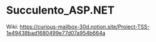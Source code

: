 # Succulento_ASP.NET
Wiki:
https://curious-mailbox-30d.notion.site/Proiect-TSS-1e49438bad1680499e77d07a954b664a
